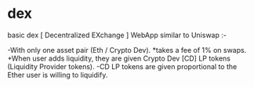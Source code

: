 # **dex**
basic dex [ Decentralized EXchange ] WebApp similar to Uniswap :-
  >
  -With only one asset pair (Eth / Crypto Dev).
  *takes a fee of 1% on swaps.
  +When user adds liquidity, they are given Crypto Dev [CD] LP tokens (Liquidity Provider tokens).
  -CD LP tokens are given proportional to the Ether user is willing to liquidify.
